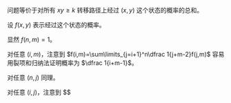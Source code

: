 问题等价于对所有 $xy\geq k$ 转移路径上经过 $(x,y)$ 这个状态的概率的总和。

设 $f(x,y)$ 表示经过这个状态的概率。

显然 $f(n,m)=1$。

对任意 $(i,m)$，注意到 $f(i,m)=\sum\limits_{j=i+1}^n\dfrac 1{j+m-2}f(j,m)$ 容易用裂项和归纳法证明概率为 $\dfrac 1{i+m-1}$。

对任意 $(n,j)$ 同理。

对任意 $(i,j)$，注意到 $$